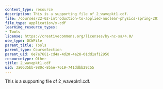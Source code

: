```yaml
---
content_type: resource
description: This is a supporting file of 2_wavepkt1.cdf.
file: /courses/22-02-introduction-to-applied-nuclear-physics-spring-2012/3a0635bb980c8bae7619741ddbb29c55_2_wavepkt1.cdf
file_type: application/x-cdf
learning_resource_types:
- Tools
license: https://creativecommons.org/licenses/by-nc-sa/4.0/
ocw_type: OCWFile
parent_title: Tools
parent_type: CourseSection
parent_uid: 0e7e7681-cd4a-4d20-4a28-01dd1af12950
resourcetype: Other
title: 2_wavepkt1.cdf
uid: 3a0635bb-980c-8bae-7619-741ddbb29c55
---
```

This is a supporting file of 2_wavepkt1.cdf.